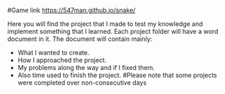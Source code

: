 #Game link https://547man.github.io/snake/

Here you will find the project that I made to test my knowledge and implement something that I learned.
Each project folder will have a word document in it.
The document will contain mainly:
- What I wanted to create.
- How I approached the project.
- My problems along the way and if I fixed them.
- Also time used to finish the project.
#Please note that some projects were completed over non-consecutive days
